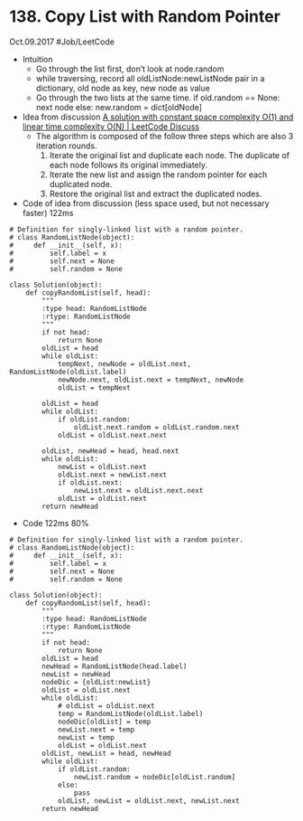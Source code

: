 # 138. Copy List with Random Pointer
Oct.09.2017
#Job/LeetCode
- Intuition
	- Go through the list first, don’t look at node.random
	- while traversing, record all oldListNode:newListNode pair in a dictionary, old node as key, new node as value
	- Go through the two lists at the same time. if old.random == None: next node else: new.random = dict[oldNode]
- Idea from discussion [A solution with constant space complexity O(1) and linear time complexity O(N) | LeetCode Discuss](https://discuss.leetcode.com/topic/7594/a-solution-with-constant-space-complexity-o-1-and-linear-time-complexity-o-n)
	- The algorithm is composed of the follow three steps which are also 3 iteration rounds.
		1. Iterate the original list and duplicate each node. The duplicate of each node follows its original immediately.
		2. Iterate the new list and assign the random pointer for each duplicated node.
		3. Restore the original list and extract the duplicated nodes.
- Code of idea from discussion (less space used, but not necessary faster) 122ms
```
# Definition for singly-linked list with a random pointer.
# class RandomListNode(object):
#     def __init__(self, x):
#         self.label = x
#         self.next = None
#         self.random = None

class Solution(object):
    def copyRandomList(self, head):
        """
        :type head: RandomListNode
        :rtype: RandomListNode
        """
        if not head:
            return None
        oldList = head
        while oldList:
            tempNext, newNode = oldList.next, RandomListNode(oldList.label) 
            newNode.next, oldList.next = tempNext, newNode
            oldList = tempNext
            
        oldList = head  
        while oldList:
            if oldList.random:
                oldList.next.random = oldList.random.next
            oldList = oldList.next.next
            
        oldList, newHead = head, head.next
        while oldList:
            newList = oldList.next
            oldList.next = newList.next
            if oldList.next:
                newList.next = oldList.next.next
            oldList = oldList.next
        return newHead
```
- Code 122ms 80%
```
# Definition for singly-linked list with a random pointer.
# class RandomListNode(object):
#     def __init__(self, x):
#         self.label = x
#         self.next = None
#         self.random = None

class Solution(object):
    def copyRandomList(self, head):
        """
        :type head: RandomListNode
        :rtype: RandomListNode
        """
        if not head:
            return None
        oldList = head
        newHead = RandomListNode(head.label)
        newList = newHead
        nodeDic = {oldList:newList}
        oldList = oldList.next
        while oldList:
            # oldList = oldList.next
            temp = RandomListNode(oldList.label)
            nodeDic[oldList] = temp
            newList.next = temp
            newList = temp
            oldList = oldList.next
        oldList, newList = head, newHead
        while oldList:
            if oldList.random:
                newList.random = nodeDic[oldList.random]
            else:
                pass
            oldList, newList = oldList.next, newList.next
        return newHead
```
